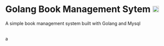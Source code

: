 <link
      rel="stylesheet"
      href="https://cdnjs.cloudflare.com/ajax/libs/font-awesome/6.0.0-beta2/css/all.min.css"
      integrity="sha512-YWzhKL2whUzgiheMoBFwW8CKV4qpHQAEuvilg9FAn5VJUDwKZZxkJNuGM4XkWuk94WCrrwslk8yWNGmY1EduTA=="
      crossorigin="anonymous"
      referrerpolicy="no-referrer"
    />


<br>

# Golang Book Management Sytem <span style='font-size:30px;'> <img height="20" class="mx-1" id="logo-img" src="./images/icons/shop-solid.svg" alt=""></span> 
A simple book management system built with Golang and Mysql

<br>a